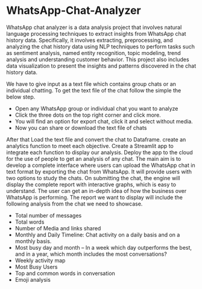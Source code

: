 # WhatsApp-Chat-Analyzer
WhatsApp chat analyzer is a data analysis project that involves natural language processing techniques to extract insights from WhatsApp chat history data. Specifically, it involves extracting, preprocessing, and analyzing the chat history data using NLP techniques to perform tasks such as sentiment analysis, named entity recognition, topic modeling, trend analysis and understanding customer behavior. This project also includes data visualization to present the insights and patterns discovered in the chat history data.

We have to give input as a text file which contains group chats or an individual chatting. To get the text file of the chat follow the simple the below step.

- Open any WhatsApp group or individual chat you want to analyze
- Click the three dots on the top right corner and click more.
- You will find an option for export chat, click it and select without media.
- Now you can share or download the text file of chats   

After that Load the text file and convert the chat to Dataframe. create an analytics function to meet each objective. Create a Streamlit app to integrate each function to display our analysis. Deploy the app to the cloud for the use of people to get an analysis of any chat. The main aim is to develop a complete interface where users can upload the WhatsApp chat in text format by exporting the chat from WhatsApp. It will provide users with two options to study the chats. On submitting the chat, the engine will display the complete report with interactive graphs, which is easy to understand. The user can get an in-depth idea of how the business over WhatsApp is performing. The report we want to display will include the following analysis from the chat we need to showcase.

- Total number of messages
- Total words
- Number of Media and links shared
- Monthly and Daily Timeline: Chat activity on a daily basis and on a monthly basis.
- Most busy day and month – In a week which day outperforms the best, and in a year, which month includes the most conversations?
- Weekly activity map
- Most Busy Users
- Top and common words in conversation
- Emoji analysis

